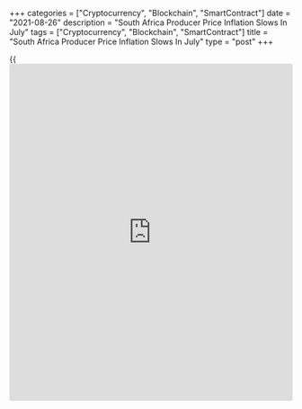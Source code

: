 +++
categories = ["Cryptocurrency", "Blockchain", "SmartContract"]
date = "2021-08-26"
description = "South Africa Producer Price Inflation Slows In July"
tags = ["Cryptocurrency", "Blockchain", "SmartContract"]
title = "South Africa Producer Price Inflation Slows In July"
type = "post"
+++

{{<iframe id="large-banner" src="https://www.bounty.group/#slide=15.0" width="100%" height="600" scrolling="no" style="border: 0px solid rgb(216, 221, 230); border-radius: 3px;">}}

South Africa's producer price inflation eased in July, figures from
Statistics South Africa showed on Thursday.

The producer price index rose 7.1 percent year-on-year in June, after a
7.7 percent increase in June. Economists had expected inflation to rise
to 7.0 percent.

The main contribution for the increase in prices came from coke,
petroleum, chemical, rubber and plastic products, food products,
beverages and tobacco products, and metals, machinery, equipment and
computing equipment in July.

Producer prices for mining industry gained 15.3 percent annually in July
and prices for electricity and water increased 13.9 percent.

Prices for agriculture, forestry and fishing, and intermediate goods
rose by 11.3 percent and 17.6 percent, respectively.

On a monthly basis, producer prices rose 0.7 percent in July. Economists
had expected a 0.6 percent rise.

For comments and feedback [contact](https://www.playgroundfx.com/contact/): editorial@rtt[news](https://www.letsplayfx.com/blog/forex-news-website/).com

[Economic News][1]

 **What parts of the world are seeing the best (and worst) economic
performances lately? Click[here][2] to check out our [Econ Scorecard][2]
and find out! See up-to-the-moment [ranking](https://www.playgroundfx.com/blog/crypto-exchange-ranking/)s for the best and worst
performers in [GDP][2], [unemployment rate][3], [inflation][4] and much
more.**

   1. www.rtt[news](https://www.letsplayfx.com/blog/forex-news-website/).com/Content/EconomicNews.aspx
   2. www.rtt[news](https://www.letsplayfx.com/blog/forex-news-website/).com/economic-scorecard/world-rank/GDP/highest-performance.aspx
   3. www.rtt[news](https://www.letsplayfx.com/blog/forex-news-website/).com/economic-scorecard/world-rank/unemployment-rate/lowest-performance.aspx
   4. www.rtt[news](https://www.letsplayfx.com/blog/forex-news-website/).com/economic-scorecard/world-rank/CPI/highest-performance.aspx